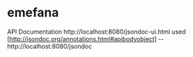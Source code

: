 # emefana

API Documentation http://localhost:8080/jsondoc-ui.html used [http://jsondoc.org/annotations.html#apibodyobject]
        -- http://localhost:8080/jsondoc
